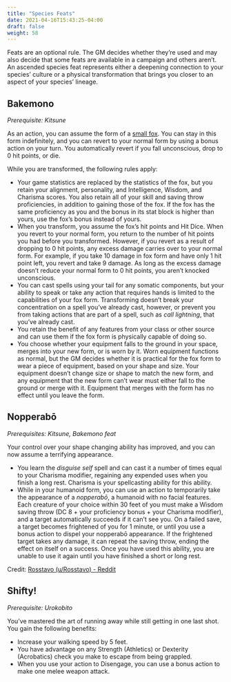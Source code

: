 ```yaml
---
title: "Species Feats"
date: 2021-04-16T15:43:25-04:00
draft: false
weight: 58
---
```


Feats are an optional rule. The GM decides whether they’re used and may also decide that some feats are available in a campaign and others aren’t.  An ascended species feat represents either a deepening connection to your species’ culture or a physical transformation that brings you closer to an aspect of your species’ lineage.

## Bakemono

*Prerequisite: Kitsune*

As an action, you can assume the form of a [small fox](/yokai/kitsune-fox). You can stay in this form indefinitely, and you can revert to your normal form by using a bonus action on your turn. You automatically revert if you fall unconscious, drop to 0 hit points, or die.

While you are transformed, the following rules apply:

- Your game statistics are replaced by the statistics of the fox, but you retain your alignment, personality, and Intelligence, Wisdom, and Charisma scores. You also retain all of your skill and saving throw proficiencies, in addition to gaining those of the fox. If the fox has the same proficiency as you and the bonus in its stat block is higher than yours, use the fox’s bonus instead of yours.
- When you transform, you assume the fox’s hit points and Hit Dice. When you revert to your normal form, you return to the number of hit points you had before you transformed. However, if you revert as a result of dropping to 0 hit points, any excess damage carries over to your normal form. For example, if you take 10 damage in fox form and have only 1 hit point left, you revert and take 9 damage. As long as the excess damage doesn’t reduce your normal form to 0 hit points, you aren’t knocked unconscious.
- You can cast spells using your tail for any somatic components, but your ability to speak or take any action that requires hands is limited to the capabilities of your fox form. Transforming doesn’t break your concentration on a spell you’ve already cast, however, or prevent you from taking actions that are part of a spell, such as *call lightning*, that you’ve already cast.
- You retain the benefit of any features from your class or other source and can use them if the fox form is physically capable of doing so.
- You choose whether your equipment falls to the ground in your space, merges into your new form, or is worn by it. Worn equipment functions as normal, but the GM decides whether it is practical for the fox form to wear a piece of equipment, based on your shape and size. Your equipment doesn’t change size or shape to match the new form, and any equipment that the new form can’t wear must either fall to the ground or merge with it. Equipment that merges with the form has no effect until you leave the form.

## Nopperabō

*Prerequisites: Kitsune, Bakemono feat*

Your control over your shape changing ability has improved, and you can now assume a terrifying appearance.

- You learn the *disguise self* spell and can cast it a number of times equal to your Charisma modifier, regaining any expended uses when you finish a long rest. Charisma is your spellcasting ability for this ability.
- While in your humanoid form, you can use an action to temporarily take the appearance of a *nopperabō*, a humanoid with no facial features. Each creature of your choice within 30 feet of you must make a Wisdom saving throw (DC 8 + your proficiency bonus + your Charisma modifier), and a target automatically succeeds if it can’t see you. On a failed save, a target becomes frightened of you for 1 minute, or until you use a bonus action to dispel your nopperabō appearance. If the frightened target takes any damage, it can repeat the saving throw, ending the effect on itself on a success. Once you have used this ability, you are unable to use it again until you have finished a short or long rest.

Credit: [Rosstavo (u/Rosstavo) - Reddit](https://www.reddit.com/user/Rosstavo)

## Shifty!

*Prerequisite: Urokobito*

You’ve mastered the art of running away while still getting in one last shot. You gain the following benefits:

- Increase your walking speed by 5 feet.
- You have advantage on any Strength (Athletics) or Dexterity (Acrobatics) check you make to escape from being grappled.
- When you use your action to Disengage, you can use a bonus action to make one melee weapon attack.

